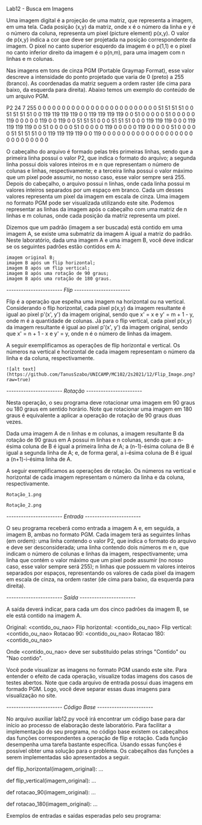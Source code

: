 Lab12 - Busca em Imagens

Uma imagem digital é a projeção de uma matriz, que representa a imagem, em uma tela. Cada posição (x,y) da matriz, onde x é o número da linha e y é o número da coluna, representa um pixel (picture element) p(x,y). O valor de p(x,y) indica a cor que deve ser projetada na posição correspondente da imagem. O pixel no canto superior esquerdo da imagem é o p(1,1) e o pixel no canto inferior direito da imagem é o p(n,m), para uma imagem com n linhas e m colunas.

Nas imagens em tons de cinza PGM (Portable Graymap Format), esse valor descreve a intensidade do ponto projetado que varia de 0 (preto) a 255 (branco). As coordenadas da matriz seguem a ordem raster (de cima para baixo, da esquerda para direita). Abaixo temos um exemplo do conteúdo de um arquivo PGM.

   P2
   24 7
   255
   0 0 0 0 0 0 0 0 0 0 0 0 0 0 0 0 0 0 0 0 0 0 0 0
   0 51 51 51 51 0 0 51 51 51 51 0 0 119 119 119 119 0 0 119 119 119 119 0
   0 51 0 0 0 0 0 51 0 0 0 0 0 119 0 0 0 0 0 119 0 0 119 0
   0 51 51 51 0 0 0 51 51 51 0 0 0 119 119 119 0 0 0 119 119 119 119 0
   0 51 0 0 0 0 0 51 0 0 0 0 0 119 0 0 0 0 0 119 0 0 0 0
   0 51 0 0 0 0 0 51 51 51 51 0 0 119 119 119 119 0 0 119 0 0 0 0
   0 0 0 0 0 0 0 0 0 0 0 0 0 0 0 0 0 0 0 0 0 0 0 0

O cabeçalho do arquivo é formado pelas três primeiras linhas, sendo que a primeira linha possui o valor P2, que indica o formato do arquivo; a segunda linha possui dois valores inteiros m e n que representam o número de colunas e linhas, respectivamente; e a terceira linha possui o valor máximo que um pixel pode assumir, no nosso caso, esse valor sempre será 255. Depois do cabeçalho, o arquivo possui n linhas, onde cada linha possui m valores inteiros separados por um espaço em branco. Cada um desses valores representa um pixel da imagem em escala de cinza. Uma imagem no formato PGM pode ser visualizada utilizando este site. Podemos representar as linhas da imagem após o cabeçalho com uma matriz de n linhas e m colunas, onde cada posição da matriz representa um pixel.

Dizemos que um padrão (imagem a ser buscada) está contido em uma imagem A, se existe uma submatriz da imagem A igual a matriz do padrão. Neste laboratório, dada uma imagem A e uma imagem B, você deve indicar se os seguintes padrões estão contidos em A:

    imagem original B;
    imagem B após um flip horizontal;
    imagem B após um flip vertical;
    imagem B após uma rotação de 90 graus;
    imagem B após uma rotação de 180 graus.


*----------------------- Flip -----------------------*

Flip é a operação que espelha uma imagem na horizontal ou na vertical. Considerando o flip horizontal, cada pixel p(x,y) da imagem resultante é igual ao pixel p'(x', y') da imagem original, sendo que x' = x e y' = m + 1 - y, onde m é a quantidade de colunas. Já para o flip vertical, cada pixel p(x,y) da imagem resultante é igual ao pixel p'(x', y') da imagem original, sendo que x' = n + 1 - x e y' = y, onde n é o número de linhas da imagem.

A seguir exemplificamos as operações de flip horizontal e vertical. Os números na vertical e horizontal de cada imagem representam o número da linha e da coluna, respectivamente.

	![alt text](https://github.com/TanusSzabo/UNICAMP/MC102/2s2021/12/Flip_Image.png?raw=true)


*----------------------- Rotação -----------------------*

Nesta operação, o seu programa deve rotacionar uma imagem em 90 graus ou 180 graus em sentido horário. Note que rotacionar uma imagem em 180 graus é equivalente a aplicar a operação de rotação de 90 graus duas vezes.

Dada uma imagem A de n linhas e m colunas, a imagem resultante B da rotação de 90 graus em A possui m linhas e n colunas, sendo que: a n-ésima coluna de B é igual a primeira linha de A; a (n-1)-ésima coluna de B é igual a segunda linha de A; e, de forma geral, a i-ésima coluna de B é igual a (n+1)-i-ésima linha de A.

A seguir exemplificamos as operações de rotação. Os números na vertical e horizontal de cada imagem representam o número da linha e da coluna, respectivamente.

	Rotação_1.png

	Rotação_2.png
	
	
*----------------------- Entrada -----------------------*

O seu programa receberá como entrada a imagem A e, em seguida, a imagem B, ambas no formato PGM. Cada imagem terá as seguintes linhas (em ordem): uma linha contendo o valor P2, que indica o formato do arquivo e deve ser desconsiderada; uma linha contendo dois números m e n, que indicam o número de colunas e linhas da imagem, respectivamente; uma linha que contém o valor máximo que um pixel pode assumir (no nosso caso, esse valor sempre será 255); n linhas que possuem m valores inteiros separados por espaços, representando os valores de cada pixel da imagem em escala de cinza, na ordem raster (de cima para baixo, da esquerda para direita).


*----------------------- Saída -----------------------*

A saída deverá indicar, para cada um dos cinco padrões da imagem B, se ele está contido na imagem A.

   Original: <contido_ou_nao>
   Flip horizontal: <contido_ou_nao>
   Flip vertical: <contido_ou_nao>
   Rotacao 90: <contido_ou_nao>
   Rotacao 180: <contido_ou_nao>

Onde <contido_ou_nao> deve ser substituído pelas strings "Contido" ou "Nao contido".

Você pode visualizar as imagens no formato PGM usando este site. Para entender o efeito de cada operação, visualize todas imagens dos casos de testes abertos. Note que cada arquivo de entrada possui duas imagens em formado PGM. Logo, você deve separar essas duas imagens para visualização no site.


*----------------------- Código Base -----------------------*

No arquivo auxiliar lab12.py você irá encontrar um código base para dar início ao processo de elaboração deste laboratório. Para facilitar a implementação do seu programa, no código base existem os cabeçalhos das funções correspondentes a operação de flip e rotação. Cada função desempenha uma tarefa bastante específica. Usando essas funções é possível obter uma solução para o problema. Os cabeçalhos das funções a serem implementadas são apresentados a seguir.

   def flip_horizontal(imagem_original):
     ...

   def flip_vertical(imagem_original):
     ...

   def rotacao_90(imagem_original):
     ...

   def rotacao_180(imagem_original):
     ...
  
Exemplos de entradas e saídas esperadas pelo seu programa:
